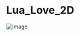 ﻿# Lua_Love_2D

![image](https://user-images.githubusercontent.com/58724748/135580353-75bdca06-e9cf-423d-ade0-3b86981fe5c1.png)
